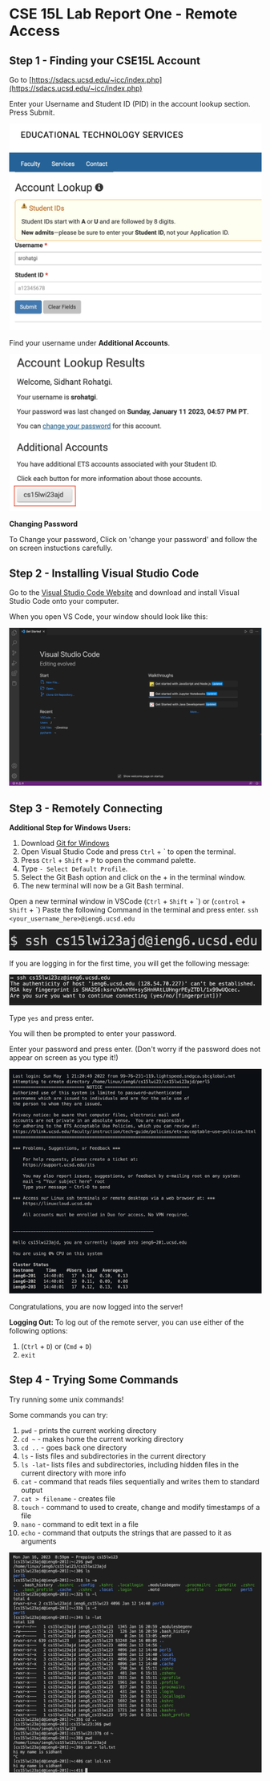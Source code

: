 # **CSE 15L Lab Report One - Remote Access**


## Step 1 - Finding your CSE15L Account

Go to [https://sdacs.ucsd.edu/~icc/index.php](https://sdacs.ucsd.edu/~icc/index.php)

Enter your Username and Student ID (PID) in the account lookup section. 
Press Submit. 

![Image](Screenshots/AccountLookup.jpg)

Find your username under **Additional Accounts**. 

![Image](Screenshots/Username.png)

**Changing Password**

To Change your password, Click on 'change your password' and follow the on screen instuctions carefully. 


## Step 2 - Installing Visual Studio Code

Go to the [Visual Studio Code Website](https://code.visualstudio.com/Download) and download and install Visual Studio Code onto your computer. 

When you open VS Code, your window should look like this:

![Image](Screenshots/VSCodeHome.png)

## Step 3 - Remotely Connecting

**Additional Step for Windows Users:** 
1. Download [Git for Windows](https://gitforwindows.org)
2. Open Visual Studio Code and press `Ctrl` + \` to open the terminal.
3. Press `Ctrl` + `Shift` + `P` to open the command palette.
4. Type `- Select Default Profile`. 
5. Select the Git Bash option and click on the + in the terminal window. 
6. The new terminal will now be a Git Bash terminal. 

Open a new terminal window in VSCode (`Ctrl` + `Shift` + \`) or (`control` + `Shift` + \`) 
Paste the following Command in the terminal and press enter. 
`ssh <your_username_here>@ieng6.ucsd.edu`

![Image](Screenshots/command.png)

If you are logging in for the first time, you will get the following message: 

![Image](Screenshots/authorize.png)

Type `yes` and press enter. 

You will then be prompted to enter your password.

Enter your password and press enter. (Don't worry if the password does not appear on screen as you type it!)

![Image](Screenshots/login.png)

Congratulations, you are now logged into the server!

**Logging Out:**
To log out of the remote server, you can use either of the following options:
1. (`Ctrl` + `D`) or (`Cmd` + `D`)
2. `exit`


## Step 4 - Trying Some Commands

Try running some unix commands!

Some commands you can try:
1. `pwd` - prints the current working directory
2. `cd ~` - makes home the current working directory
3. `cd ..` - goes back one directory
4. `ls` - lists files and subdirectories in the current directory 
5. `ls -lat`- lists files and subdirectories, including hidden files in the current directory with more info
6. `cat` - command that reads files sequentially and writes them to standard output
7. `cat > filename` - creates file
8. `touch` - command to used to create, change and modify timestamps of a file
9. `nano` - command to edit text in a file
10. `echo` - command that outputs the strings that are passed to it as arguments

![Image](Screenshots/tryingcommands.jpg)

